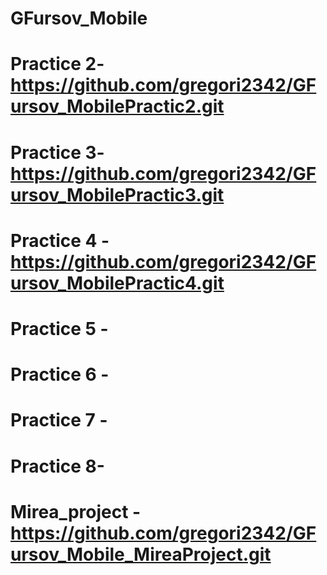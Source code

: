 # GFursov_Mobile
# Practice 2- https://github.com/gregori2342/GFursov_MobilePractic2.git
# Practice 3-https://github.com/gregori2342/GFursov_MobilePractic3.git
# Practice 4 -https://github.com/gregori2342/GFursov_MobilePractic4.git
# Practice 5 -
# Practice 6 -
# Practice 7 -
# Practice 8-
# Mirea_project -https://github.com/gregori2342/GFursov_Mobile_MireaProject.git

